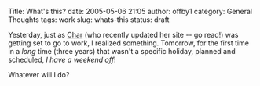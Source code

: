 Title: What's this?
date: 2005-05-06 21:05
author: offby1
category: General Thoughts
tags: work
slug: whats-this
status: draft

Yesterday, just as [Char](<http://xraystar.livejournal.com>) (who recently updated her site \-- go read!) was getting set to go to work, I realized something. Tomorrow, for the first time in a _long_ time (three years) that wasn't a specific holiday, planned and scheduled, _I have a weekend off_!

Whatever will I do?
